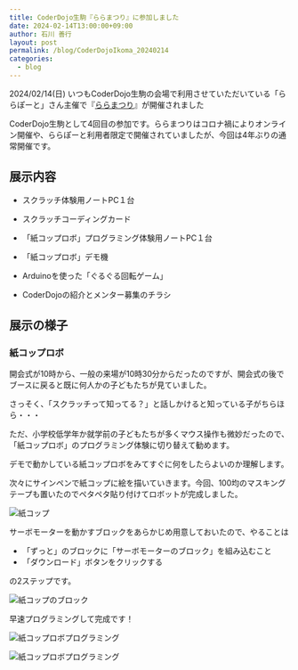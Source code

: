 ```yaml
---
title: CoderDojo生駒『ららまつり』に参加しました
date: 2024-02-14T13:00:00+09:00
author: 石川 善行
layout: post
permalink: /blog/CoderDojoIkoma_20240214
categories:
  - blog
---
```

2024/02/14(日) いつもCoderDojo生駒の会場で利用させていただいている「ららぽーと」さん主催で『[ららまつり](https://www.city.ikoma.lg.jp/0000002090.html)』が開催されました

CoderDojo生駒として4回目の参加です。ららまつりはコロナ禍によりオンライン開催や、ららぽーと利用者限定で開催されていましたが、今回は4年ぶりの通常開催です。

## 展示内容
- スクラッチ体験用ノートPC１台
- スクラッチコーディングカード
- 「紙コップロボ」プログラミング体験用ノートPC１台
- 「紙コップロボ」デモ機
- Arduinoを使った「ぐるぐる回転ゲーム」

- CoderDojoの紹介とメンター募集のチラシ

## 展示の様子
### 紙コップロボ
開会式が10時から、一般の来場が10時30分からだったのですが、開会式の後でブースに戻ると既に何人かの子どもたちが見ていました。

さっそく、「スクラッチって知ってる？」と話しかけると知っている子がちらほら・・・

ただ、小学校低学年か就学前の子どもたちが多くマウス操作も微妙だったので、「紙コップロボ」のプログラミング体験に切り替えて勧めます。

デモで動かしている紙コップロボをみてすぐに何をしたらよいのか理解します。

次々にサインペンで紙コップに絵を描いていきます。今回、100均のマスキングテープも置いたのでペタペタ貼り付けてロボットが完成しました。

![紙コップ](/assets/images/2024/02/0214_cop.jpg)

サーボモーターを動かすブロックをあらかじめ用意しておいたので、やることは

+ 「ずっと」のブロックに「サーボモーターのブロック」を組み込むこと
+ 「ダウンロード」ボタンをクリックする

の2ステップです。

![紙コップのブロック](/assets/images/2024/02/0214_micrbit_block.jpg)

早速プログラミングして完成です！

![紙コップロボプログラミング](/assets/images/2024/02/0214_micrbit_0.jpg)

![紙コップロボプログラミング](/assets/images/2024/02/0214_micrbit_1.jpg)





